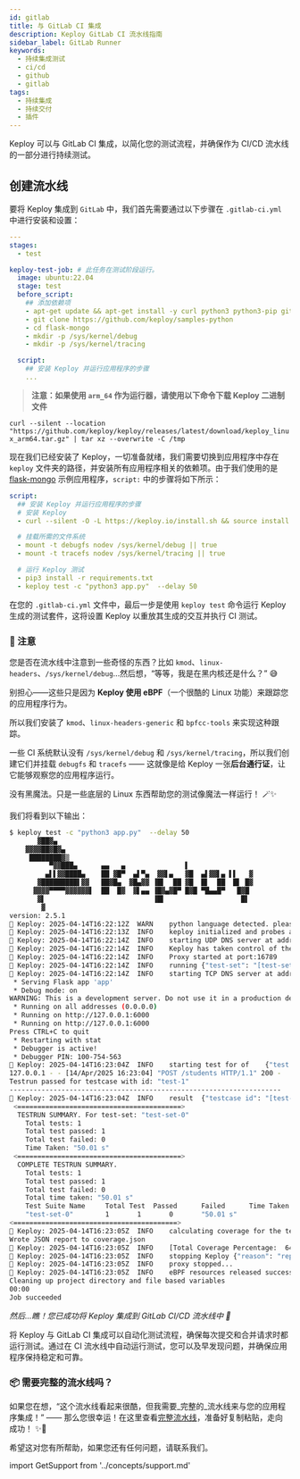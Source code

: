 ```yaml
---
id: gitlab
title: 与 GitLab CI 集成
description: Keploy GitLab CI 流水线指南
sidebar_label: GitLab Runner
keywords:
  - 持续集成测试
  - ci/cd
  - github
  - gitlab
tags:
  - 持续集成
  - 持续交付
  - 插件
---
```


Keploy 可以与 GitLab CI 集成，以简化您的测试流程，并确保作为 CI/CD 流水线的一部分进行持续测试。

## 创建流水线

要将 Keploy 集成到 `GitLab` 中，我们首先需要通过以下步骤在 `.gitlab-ci.yml` 中进行安装和设置：

```yaml
---
stages:
  - test

keploy-test-job: # 此任务在测试阶段运行。
  image: ubuntu:22.04
  stage: test
  before_script:
    ## 添加依赖项
    - apt-get update && apt-get install -y curl python3 python3-pip git kmod linux-headers-generic bpfcc-tools sudo
    - git clone https://github.com/keploy/samples-python
    - cd flask-mongo
    - mkdir -p /sys/kernel/debug
    - mkdir -p /sys/kernel/tracing

  script:
    ## 安装 Keploy 并运行应用程序的步骤
    ...
```

> **注意：如果使用 `arm_64` 作为运行器，请使用以下命令下载 Keploy 二进制文件**

`curl --silent --location "https://github.com/keploy/keploy/releases/latest/download/keploy_linux_arm64.tar.gz" | tar xz --overwrite -C /tmp`

现在我们已经安装了 Keploy，一切准备就绪，我们需要切换到应用程序中存在 `keploy` 文件夹的路径，并安装所有应用程序相关的依赖项。由于我们使用的是 [flask-mongo](https://github.com/keploy/samples-python) 示例应用程序，`script:` 中的步骤将如下所示：

```yaml
script:
  ## 安装 Keploy 并运行应用程序的步骤
  # 安装 Keploy
  - curl --silent -O -L https://keploy.io/install.sh && source install.sh

  # 挂载所需的文件系统
  - mount -t debugfs nodev /sys/kernel/debug || true
  - mount -t tracefs nodev /sys/kernel/tracing || true

  # 运行 Keploy 测试
  - pip3 install -r requirements.txt
  - keploy test -c "python3 app.py"  --delay 50
```

在您的 `.gitlab-ci.yml` 文件中，最后一步是使用 `keploy test` 命令运行 Keploy 生成的测试套件，这将设置 Keploy 以重放其生成的交互并执行 CI 测试。

### 📝 注意

您是否在流水线中注意到一些奇怪的东西？比如 `kmod`、`linux-headers`、`/sys/kernel/debug`...然后想，“等等，我是在黑内核还是什么？” 😅

别担心——这些只是因为 **Keploy 使用 eBPF**（一个很酷的 Linux 功能）来跟踪您的应用程序行为。

所以我们安装了 `kmod`、`linux-headers-generic` 和 `bpfcc-tools` 来实现这种跟踪。

一些 CI 系统默认没有 `/sys/kernel/debug` 和 `/sys/kernel/tracing`，所以我们创建它们并挂载 `debugfs` 和 `tracefs` —— 这就像是给 Keploy 一张**后台通行证**，让它能够观察您的应用程序运行。

没有黑魔法。只是一些底层的 Linux 东西帮助您的测试像魔法一样运行！ 🪄✨

我们将看到以下输出：

```sh
$ keploy test -c "python3 app.py"  --delay 50
       ▓██▓▄
    ▓▓▓▓██▓█▓▄
     ████████▓▒
          ▀▓▓███▄      ▄▄   ▄               ▌
         ▄▌▌▓▓████▄    ██ ▓█▀  ▄▌▀▄  ▓▓▌▄   ▓█  ▄▌▓▓▌▄ ▌▌   ▓
       ▓█████████▌▓▓   ██▓█▄  ▓█▄▓▓ ▐█▌  ██ ▓█  █▌  ██  █▌ █▓
      ▓▓▓▓▀▀▀▀▓▓▓▓▓▓▌  ██  █▓  ▓▌▄▄ ▐█▓▄▓█▀ █▓█ ▀█▄▄█▀   █▓█
       ▓▌                           ▐█▌                   █▌
        ▓
version: 2.5.1
🐰 Keploy: 2025-04-14T16:22:12Z 	WARN	python language detected. please use --language to manually set the language if needed
🐰 Keploy: 2025-04-14T16:22:13Z 	INFO	keploy initialized and probes added to the kernel.
🐰 Keploy: 2025-04-14T16:22:14Z 	INFO	starting UDP DNS server at addr :26789
🐰 Keploy: 2025-04-14T16:22:14Z 	INFO	Keploy has taken control of the DNS resolution mechanism, your application may misbehave if you have provided wrong domain name in your application code.
🐰 Keploy: 2025-04-14T16:22:14Z 	INFO	Proxy started at port:16789
🐰 Keploy: 2025-04-14T16:22:14Z 	INFO	running	{"test-set": "[test-set-0]"}
🐰 Keploy: 2025-04-14T16:22:14Z 	INFO	starting TCP DNS server at addr :26789
 * Serving Flask app 'app'
 * Debug mode: on
WARNING: This is a development server. Do not use it in a production deployment. Use a production WSGI server instead.
 * Running on all addresses (0.0.0.0)
 * Running on http://127.0.0.1:6000
 * Running on http://127.0.0.1:6000
Press CTRL+C to quit
 * Restarting with stat
 * Debugger is active!
 * Debugger PIN: 100-754-563
🐰 Keploy: 2025-04-14T16:23:04Z 	INFO	starting test for of	{"test case": "[test-1]", "test set": "[test-set-0]"}
127.0.0.1 - - [14/Apr/2025 16:23:04] "POST /students HTTP/1.1" 200 -
Testrun passed for testcase with id: "test-1"
--------------------------------------------------------------------
🐰 Keploy: 2025-04-14T16:23:04Z 	INFO	result	{"testcase id": "[test-1]", "testset id": "[test-set-0]", "passed": "[true]"}
 <=========================================>
  TESTRUN SUMMARY. For test-set: "test-set-0"
	Total tests: 1
	Total test passed: 1
	Total test failed: 0
	Time Taken: "50.01 s"
 <=========================================>
  COMPLETE TESTRUN SUMMARY.
	Total tests: 1
	Total test passed: 1
	Total test failed: 0
	Total time taken: "50.01 s"
	Test Suite Name		Total Test	Passed		Failed		Time Taken
	"test-set-0"		1		1		0		"50.01 s"
<=========================================>
🐰 Keploy: 2025-04-14T16:23:05Z 	INFO	calculating coverage for the test run and inserting it into the report
Wrote JSON report to coverage.json
🐰 Keploy: 2025-04-14T16:23:05Z 	INFO	[Total Coverage Percentage:  64%]
🐰 Keploy: 2025-04-14T16:23:05Z 	INFO	stopping Keploy	{"reason": "replay completed successfully"}
🐰 Keploy: 2025-04-14T16:23:05Z 	INFO	proxy stopped...
🐰 Keploy: 2025-04-14T16:23:05Z 	INFO	eBPF resources released successfully...
Cleaning up project directory and file based variables
00:00
Job succeeded

```

_然后...瞧！您已成功将 Keploy 集成到 GitLab CI/CD 流水线中 🌟_

将 Keploy 与 GitLab CI 集成可以自动化测试流程，确保每次提交和合并请求时都运行测试。通过在 CI 流水线中自动运行测试，您可以及早发现问题，并确保应用程序保持稳定和可靠。

### 📦 需要完整的流水线吗？

如果您在想，“这个流水线看起来很酷，但我需要_完整的_流水线来与您的应用程序集成！” —— 那么您很幸运！在这里查看[完整流水线](https://github.com/keploy/samples-python)，准备好复制粘贴，走向成功！ ✨🚀

希望这对您有所帮助，如果您还有任何问题，请联系我们。

import GetSupport from '../concepts/support.md'

<GetSupport/>